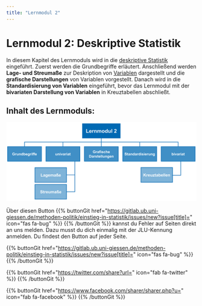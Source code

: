 ```yaml
---
title: "Lernmodul 2"
---
```


# Lernmodul 2: Deskriptive Statistik 

In diesem Kapitel des Lernmoduls wird in die [deskriptive Statistik](../../glossar/deskriptivestatistik/index.html) eingeführt. Zuerst werden die Grundbegriffe erläutert. Anschließend werden **Lage- und Streumaße** zur Deskription von [Variablen](../../glossar/variable/index.html) dargestellt und die **grafische Darstellungen** von Variablen vorgestellt. Danach wird in die **Standardisierung von Variablen** eingeführt, bevor das Lernmodul mit der **bivariaten Darstellung von Variablen** in Kreuztabellen abschließt.

## Inhalt des Lernmoduls: 

![Aufbau Lernmodul 2](images/lernmodul2.PNG)

Über diesen Button {{% buttonGit href="https://gitlab.ub.uni-giessen.de/methoden-politik/einstieg-in-statistik/issues/new?issue[title]=" icon="fas fa-bug" %}} {{% /buttonGit %}} kannst du Fehler auf Seiten direkt an uns melden. Dazu musst du dich einmalig mit der JLU-Kennung anmelden. Du findest den Button auf jeder Seite.

{{% buttonGit href="https://gitlab.ub.uni-giessen.de/methoden-politik/einstieg-in-statistik/issues/new?issue[title]=" icon="fas fa-bug" %}} {{% /buttonGit %}} 

{{% buttonGit href="https://twitter.com/share?url=" icon="fab fa-twitter" %}} {{% /buttonGit %}}

{{% buttonGit href="https://www.facebook.com/sharer/sharer.php?u=" icon="fab fa-facebook" %}} {{% /buttonGit %}}

